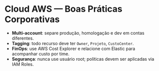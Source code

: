 # Cloud AWS — Boas Práticas Corporativas
- **Multi-account**: separe produção, homologação e dev em contas diferentes.
- **Tagging**: todo recurso deve ter `Owner`, `Projeto`, `CustoCenter`.
- **FinOps**: use AWS Cost Explorer e relacione com Elastic para acompanhar custo por time.
- **Segurança**: nunca use usuário root; políticas devem ser aplicadas via IAM Roles.
